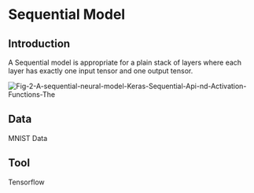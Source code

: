 # Sequential Model

## Introduction
A Sequential model is appropriate for a plain stack of layers where each layer has exactly one input tensor and one output tensor.

![Fig-2-A-sequential-neural-model-Keras-Sequential-Api-nd-Activation-Functions-The](https://user-images.githubusercontent.com/111204401/184517899-4556c941-940a-45d5-bd28-0cb884516fe0.jpeg)

## Data
MNIST Data

## Tool
Tensorflow
